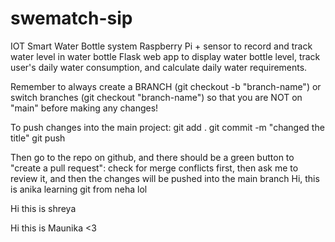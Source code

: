 # swematch-sip

IOT Smart Water Bottle system
Raspberry Pi + sensor to record and track water level in water bottle
Flask web app to display water bottle level, track user's daily water consumption, and calculate daily water requirements.

Remember to always create a BRANCH (git checkout -b "branch-name") or switch branches (git checkout "branch-name") so that you are NOT on "main" before making any changes!

To push changes into the main project:
git add .
git commit -m "changed the title"
git push

Then go to the repo on github, and there should be a green button to "create a pull request":
check for merge conflicts first, then ask me to review it, and then the changes will be pushed into the main branch
Hi, this is anika learning git from neha lol

Hi this is shreya

Hi this is Maunika <3